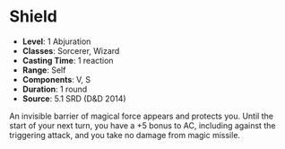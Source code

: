 # Shield

- **Level**: 1 Abjuration
- **Classes**: Sorcerer, Wizard
- **Casting Time**: 1 reaction
- **Range**: Self
- **Components**: V, S
- **Duration**: 1 round
- **Source**: 5.1 SRD (D&D 2014)

An invisible barrier of magical force appears and protects you. Until the start of your next turn, you have a +5 bonus to AC, including against the triggering attack, and you take no damage from magic missile.

